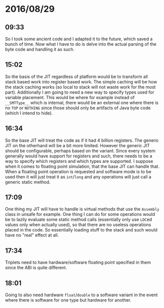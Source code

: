 # 2016/08/29

## 09:33

So I took some ancient code and I adapted it to the future, which saved a bunch
of time. Now what I have to do is delve into the actual parsing of the byte
code and handling it as such.

## 15:02

So the basis of the JIT regardless of platform would be to transform all
stack based work into register based work. The simple caching will be how the
stack caching works (so local to stack will not waste work for the most part).
Additionally I am going to need a new way to specify types used for variable
placement. This would be where for example instead of `__SMTType__` which is
internal, there would be an external one where there is no `TOP` or `NOTHING`
since those should only be artifacts of Java byte code (which I intend to
hide).

## 16:34

So the base JIT will treat the code as if it had 4 billion registers. The
generic JIT on the otherhand will be a bit more limited. However the generic
JIT should be configurable, perhaps based on the variant. Since every system
generally would have support for registers and such, there needs to be a way
to specify which registers and which types are supported. I suppose when it
comes to floating point simulation, that the base JIT can handle that. When a
floating point operation is requested and software mode is to be used then it
will just treat it as `int`/`long` and any operations will just call a generic
static method.

## 17:09

One thing my JIT will have to handle is virtual methods that use the
`Assembly` class in unsafe for example. One thing I can do for some operations
would be to lazily evaluate some static method calls (essentially only use
`LDC`ed values only when actually used), so that there are no useless
operations placed in the code. So essentially loading stuff to the stack and
such would have no "real" effect at all.

## 17:34

Triplets need to have hardware/software floating point specified in them since
the ABI is quite different.

## 18:01

Going to also need hardware `float`/`double` to a software variant in the event
where there is software for one type but hardware for another.

